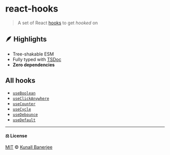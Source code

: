 # react-hooks

> A set of React [hooks](https://react.dev/reference/react/hooks) to get _hooked_ on

## 🪶 Highlights

- Tree-shakable ESM
- Fully typed with [TSDoc](https://tsdoc.org/)
- **Zero dependencies**

## All hooks

- [`useBoolean`](./hooks/use-boolean/index.ts)
- [`useClickAnywhere`](./hooks/use-click-anywhere/index.ts)
- [`useCounter`](./hooks/use-counter/index.ts)
- [`useCycle`](./hooks/use-cycle/index.ts)
- [`useDebounce`](./hooks/use-debounce/index.ts)
- [`useDefault`](./hooks/use-default/index.ts)

---

#### ⚖️ License

[MIT](https://github.com/yeskunall/react-hooks/blob/main/license) © [Kunall Banerjee](https://kunall.dev/?ref=react-hooks)

